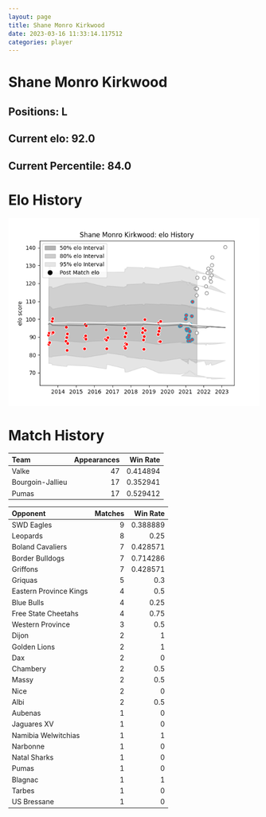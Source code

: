 ```yaml
---  
layout: page  
title: Shane Monro Kirkwood  
date: 2023-03-16 11:33:14.117512  
categories: player  
---
```

# Shane Monro Kirkwood

## Positions: L

## Current elo: 92.0

## Current Percentile: 84.0

# Elo History


![elo history](history_ShaneMonroKirkwood.png)
# Match History


| Team             |   Appearances |   Win Rate |
|:-----------------|--------------:|-----------:|
| Valke            |            47 |   0.414894 |
| Bourgoin-Jallieu |            17 |   0.352941 |
| Pumas            |            17 |   0.529412 |

| Opponent               |   Matches |   Win Rate |
|:-----------------------|----------:|-----------:|
| SWD Eagles             |         9 |   0.388889 |
| Leopards               |         8 |   0.25     |
| Boland Cavaliers       |         7 |   0.428571 |
| Border Bulldogs        |         7 |   0.714286 |
| Griffons               |         7 |   0.428571 |
| Griquas                |         5 |   0.3      |
| Eastern Province Kings |         4 |   0.5      |
| Blue Bulls             |         4 |   0.25     |
| Free State Cheetahs    |         4 |   0.75     |
| Western Province       |         3 |   0.5      |
| Dijon                  |         2 |   1        |
| Golden Lions           |         2 |   1        |
| Dax                    |         2 |   0        |
| Chambery               |         2 |   0.5      |
| Massy                  |         2 |   0.5      |
| Nice                   |         2 |   0        |
| Albi                   |         2 |   0.5      |
| Aubenas                |         1 |   0        |
| Jaguares XV            |         1 |   0        |
| Namibia Welwitchias    |         1 |   1        |
| Narbonne               |         1 |   0        |
| Natal Sharks           |         1 |   0        |
| Pumas                  |         1 |   0        |
| Blagnac                |         1 |   1        |
| Tarbes                 |         1 |   0        |
| US Bressane            |         1 |   0        |